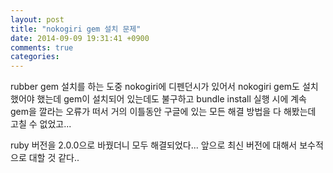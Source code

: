 ```yaml
---
layout: post
title: "nokogiri gem 설치 문제"
date: 2014-09-09 19:31:41 +0900
comments: true
categories: 
---
```


rubber gem 설치를 하는 도중 nokogiri에 디펜던시가 있어서 nokogiri gem도 설치했어야 했는데
gem이 설치되어 있는데도 불구하고 bundle install 실행 시에 계속 gem을 깔라는 오류가 떠서 
거의 이틀동안 구글에 있는 모든 해결 방법을 다 해봤는데 고칠 수 없었고...

ruby 버전을 2.0.0으로 바꿨더니 모두 해결되었다... 
앞으로 최신 버전에 대해서 보수적으로 대할 것 같다..
